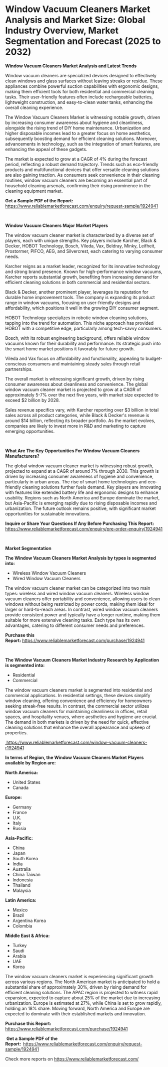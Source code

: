 <p><h1>Window Vacuum Cleaners Market Analysis and Market Size: Global Industry Overview, Market Segmentation and Forecast (2025 to 2032)</h1></p><p><strong>Window Vacuum Cleaners Market Analysis and Latest Trends</strong></p>
<p><p>Window vacuum cleaners are specialized devices designed to effectively clean windows and glass surfaces without leaving streaks or residue. These appliances combine powerful suction capabilities with ergonomic designs, making them efficient tools for both residential and commercial cleaning tasks. Their user-friendly features often include rechargeable batteries, lightweight construction, and easy-to-clean water tanks, enhancing the overall cleaning experience.</p><p>The Window Vacuum Cleaners Market is witnessing notable growth, driven by increasing consumer awareness about hygiene and cleanliness, alongside the rising trend of DIY home maintenance. Urbanization and higher disposable incomes lead to a greater focus on home aesthetics, subsequently boosting demand for efficient cleaning solutions. Moreover, advancements in technology, such as the integration of smart features, are enhancing the appeal of these gadgets.</p><p>The market is expected to grow at a CAGR of 4% during the forecast period, reflecting a robust demand trajectory. Trends such as eco-friendly products and multifunctional devices that offer versatile cleaning solutions are also gaining traction. As consumers seek convenience in their cleaning routines, window vacuum cleaners are becoming an essential part of household cleaning arsenals, confirming their rising prominence in the cleaning equipment market.</p></p>
<p><strong>Get a Sample PDF of the Report:&nbsp;</strong> <a href="https://www.reliablemarketforecast.com/enquiry/request-sample/1924941?utm_campaign=1833&utm_medium=2&utm_source=Github&utm_content=ia&utm_term=14012025&utm_id=window-vacuum-cleaners">https://www.reliablemarketforecast.com/enquiry/request-sample/1924941</a></p>
<p>&nbsp;</p>
<p><strong>Window Vacuum Cleaners Major Market Players</strong></p>
<p><p>The window vacuum cleaner market is characterized by a diverse set of players, each with unique strengths. Key players include Karcher, Black & Decker, HOBOT Technology, Bosch, Vileda, Vax, Beldray, Minky, Leifheit, Prostormer, PIFCO, AEG, and Silvercrest, each catering to varying consumer needs.</p><p>Karcher reigns as a market leader, recognized for its innovative technology and strong brand presence. Known for high-performance window vacuums, Karcher reports substantial growth, benefiting from increasing demand for efficient cleaning solutions in both commercial and residential sectors. </p><p>Black & Decker, another prominent player, leverages its reputation for durable home improvement tools. The company is expanding its product range in window vacuums, focusing on user-friendly designs and affordability, which positions it well in the growing DIY consumer segment.</p><p>HOBOT Technology specializes in robotic window cleaning solutions, tapping into the trend for automation. This niche approach has provided HOBOT with a competitive edge, particularly among tech-savvy consumers. </p><p>Bosch, with its robust engineering background, offers reliable window vacuums known for their durability and performance. Its strategic push into the smart home market positions it favorably for future growth.</p><p>Vileda and Vax focus on affordability and functionality, appealing to budget-conscious consumers and maintaining steady sales through retail partnerships.</p><p>The overall market is witnessing significant growth, driven by rising consumer awareness about cleanliness and convenience. The global window vacuum cleaner market is projected to grow at a CAGR of approximately 5-7% over the next five years, with market size expected to exceed $2 billion by 2028.</p><p>Sales revenue specifics vary, with Karcher reporting over $3 billion in total sales across all product categories, while Black & Decker's revenue is around $14 billion, reflecting its broader portfolio. As the market evolves, companies are likely to invest more in R&D and marketing to capture emerging opportunities.</p></p>
<p>&nbsp;</p>
<p><strong>What Are The Key Opportunities For Window Vacuum Cleaners Manufacturers?</strong></p>
<p><p>The global window vacuum cleaner market is witnessing robust growth, projected to expand at a CAGR of around 7% through 2030. This growth is driven by increasing consumer awareness of hygiene and convenience, particularly in urban areas. The rise of smart home technologies and eco-friendly cleaning solutions further fuels demand. Key players are innovating with features like extended battery life and ergonomic designs to enhance usability. Regions such as North America and Europe dominate the market, but Asia-Pacific is emerging rapidly due to rising disposable incomes and urbanization. The future outlook remains positive, with significant market opportunities for sustainable innovations.</p></p>
<p><strong>Inquire or Share Your Questions If Any Before Purchasing This Report:</strong> <a href="https://www.reliablemarketforecast.com/enquiry/pre-order-enquiry/1924941?utm_campaign=1833&utm_medium=2&utm_source=Github&utm_content=ia&utm_term=14012025&utm_id=window-vacuum-cleaners">https://www.reliablemarketforecast.com/enquiry/pre-order-enquiry/1924941</a></p>
<p>&nbsp;</p>
<p><strong>Market Segmentation</strong></p>
<p><strong>The Window Vacuum Cleaners Market Analysis by types is segmented into:</strong></p>
<p><ul><li>Wireless Window Vacuum Cleaners</li><li>Wired Window Vacuum Cleaners</li></ul></p>
<p><p>The window vacuum cleaner market can be categorized into two main types: wireless and wired window vacuum cleaners. Wireless window vacuum cleaners offer portability and convenience, allowing users to clean windows without being restricted by power cords, making them ideal for larger or hard-to-reach areas. In contrast, wired window vacuum cleaners provide consistent power and typically have a longer runtime, making them suitable for more extensive cleaning tasks. Each type has its own advantages, catering to different consumer needs and preferences.</p></p>
<p><strong>Purchase this Report:&nbsp;</strong><a href="https://www.reliablemarketforecast.com/purchase/1924941?utm_campaign=1833&utm_medium=2&utm_source=Github&utm_content=ia&utm_term=14012025&utm_id=window-vacuum-cleaners">https://www.reliablemarketforecast.com/purchase/1924941</a></p>
<p>&nbsp;</p>
<p><strong>The Window Vacuum Cleaners Market Industry Research by Application is segmented into:</strong></p>
<p><ul><li>Residential</li><li>Commercial</li></ul></p>
<p><p>The window vacuum cleaners market is segmented into residential and commercial applications. In residential settings, these devices simplify window cleaning, offering convenience and efficiency for homeowners seeking streak-free results. In contrast, the commercial sector utilizes window vacuum cleaners for maintaining cleanliness in offices, retail spaces, and hospitality venues, where aesthetics and hygiene are crucial. The demand in both markets is driven by the need for quick, effective cleaning solutions that enhance the overall appearance and upkeep of properties.</p></p>
<p><a href="https://www.reliablemarketforecast.com/window-vacuum-cleaners-r1924941?utm_campaign=1833&utm_medium=2&utm_source=Github&utm_content=ia&utm_term=14012025&utm_id=window-vacuum-cleaners">&nbsp;https://www.reliablemarketforecast.com/window-vacuum-cleaners-r1924941</a></p>
<p><strong>In terms of Region, the Window Vacuum Cleaners Market Players available by Region are:</strong></p>
<p>
    <p> <strong> North America: </strong>
        <ul>
            <li>United States</li>
            <li>Canada</li>
        </ul>
        </p> 
    <p> <strong> Europe: </strong>
        <ul>
            <li>Germany</li>
            <li>France</li>
            <li>U.K.</li>
            <li>Italy</li>
            <li>Russia</li>
        </ul>
        </p> 
    <p> <strong> Asia-Pacific: </strong>
        <ul>
            <li>China</li>
            <li>Japan</li>
            <li>South Korea</li>
            <li>India</li>
            <li>Australia</li>
            <li>China Taiwan</li>
            <li>Indonesia</li>
            <li>Thailand</li>
            <li>Malaysia</li>
        </ul>
        </p> 
    <p> <strong> Latin America: </strong>
        <ul>
            <li>Mexico</li>
            <li>Brazil</li>
            <li>Argentina Korea</li>
            <li>Colombia</li>
        </ul>
        </p> 
    <p> <strong> Middle East & Africa: </strong>
        <ul>
            <li>Turkey</li>
            <li>Saudi</li>
            <li>Arabia</li>
            <li>UAE</li>
            <li>Korea</li>
        </ul>
    </p>
    </p>
<p><p>The window vacuum cleaners market is experiencing significant growth across various regions. The North American market is anticipated to hold a substantial share of approximately 30%, driven by rising demand for efficient cleaning solutions. The APAC region is projected to witness rapid expansion, expected to capture about 25% of the market due to increasing urbanization. Europe is estimated at 27%, while China is set to grow rapidly, holding an 18% share. Moving forward, North America and Europe are expected to dominate with their established markets and innovation.</p></p>
<p><strong>Purchase this Report: </strong><a href="https://www.reliablemarketforecast.com/purchase/1924941?utm_campaign=1833&utm_medium=2&utm_source=Github&utm_content=ia&utm_term=14012025&utm_id=window-vacuum-cleaners">https://www.reliablemarketforecast.com/purchase/1924941</a></p>
<p>&nbsp;<strong>Get a Sample PDF of the Report:&nbsp;&nbsp;</strong><a href="https://www.reliablemarketforecast.com/enquiry/request-sample/1924941?utm_campaign=1833&utm_medium=2&utm_source=Github&utm_content=ia&utm_term=14012025&utm_id=window-vacuum-cleaners">https://www.reliablemarketforecast.com/enquiry/request-sample/1924941</a></p>
<p><strong></strong></p>
<p>Check more reports on <a href="https://www.reliablemarketforecast.com/?utm_campaign=1833&utm_medium=2&utm_source=Github&utm_content=ia&utm_term=14012025&utm_id=window-vacuum-cleaners">https://www.reliablemarketforecast.com/</a></p>